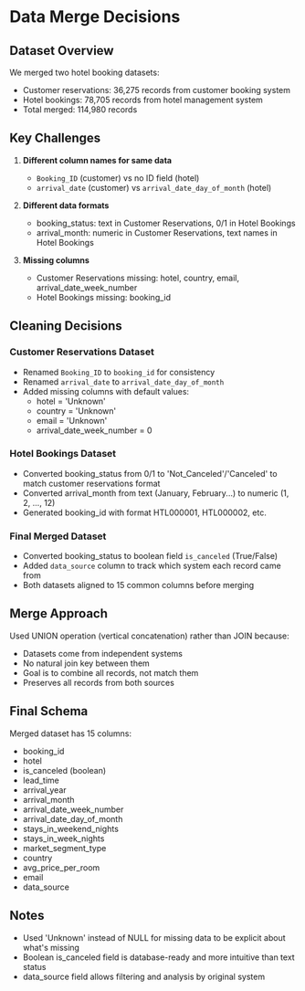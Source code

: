 # Data Merge Decisions

## Dataset Overview

We merged two hotel booking datasets:
- Customer reservations: 36,275 records from customer booking system
- Hotel bookings: 78,705 records from hotel management system
- Total merged: 114,980 records

## Key Challenges

1. **Different column names for same data**
   - `Booking_ID` (customer) vs no ID field (hotel)
   - `arrival_date` (customer) vs `arrival_date_day_of_month` (hotel)

2. **Different data formats**
   - booking_status: text in Customer Reservations, 0/1 in Hotel Bookings
   - arrival_month: numeric in Customer Reservations, text names in Hotel Bookings

3. **Missing columns**
   - Customer Reservations missing: hotel, country, email, arrival_date_week_number
   - Hotel Bookings missing: booking_id

## Cleaning Decisions

### Customer Reservations Dataset
- Renamed `Booking_ID` to `booking_id` for consistency
- Renamed `arrival_date` to `arrival_date_day_of_month`
- Added missing columns with default values:
  - hotel = 'Unknown'
  - country = 'Unknown'
  - email = 'Unknown'
  - arrival_date_week_number = 0

### Hotel Bookings Dataset
- Converted booking_status from 0/1 to 'Not_Canceled'/'Canceled' to match customer reservations format
- Converted arrival_month from text (January, February...) to numeric (1, 2, ..., 12)
- Generated booking_id with format HTL000001, HTL000002, etc.

### Final Merged Dataset
- Converted booking_status to boolean field `is_canceled` (True/False)
- Added `data_source` column to track which system each record came from
- Both datasets aligned to 15 common columns before merging

## Merge Approach

Used UNION operation (vertical concatenation) rather than JOIN because:
- Datasets come from independent systems
- No natural join key between them
- Goal is to combine all records, not match them
- Preserves all records from both sources

## Final Schema

Merged dataset has 15 columns:
- booking_id
- hotel
- is_canceled (boolean)
- lead_time
- arrival_year
- arrival_month
- arrival_date_week_number
- arrival_date_day_of_month
- stays_in_weekend_nights
- stays_in_week_nights
- market_segment_type
- country
- avg_price_per_room
- email
- data_source

## Notes

- Used 'Unknown' instead of NULL for missing data to be explicit about what's missing
- Boolean is_canceled field is database-ready and more intuitive than text status
- data_source field allows filtering and analysis by original system